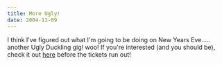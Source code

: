 ```yaml
---
title: More Ugly!
date: 2004-11-09
---
```


I think I've figured out what I'm going to be doing on New Years Eve..... another Ugly Duckling gig! woo!
If you're interested (and you should be), check it out [here](http://www.ents24.com/web/event/872317/Blowpop_-_New_Years_Eve.html) before the tickets run out!
